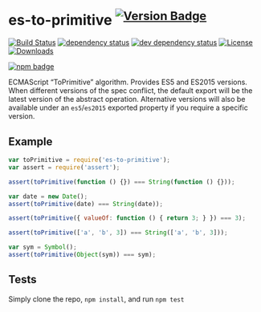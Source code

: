 # es-to-primitive <sup>[![Version Badge][npm-version-svg]][package-url]</sup>

[![Build Status][travis-svg]][travis-url]
[![dependency status][deps-svg]][deps-url]
[![dev dependency status][dev-deps-svg]][dev-deps-url]
[![License][license-image]][license-url]
[![Downloads][downloads-image]][downloads-url]

[![npm badge][npm-badge-png]][package-url]

ECMAScript “ToPrimitive” algorithm. Provides ES5 and ES2015 versions.
When different versions of the spec conflict, the default export will be the latest version of the abstract operation.
Alternative versions will also be available under an `es5`/`es2015` exported property if you require a specific version.

## Example

```js
var toPrimitive = require('es-to-primitive');
var assert = require('assert');

assert(toPrimitive(function () {}) === String(function () {}));

var date = new Date();
assert(toPrimitive(date) === String(date));

assert(toPrimitive({ valueOf: function () { return 3; } }) === 3);

assert(toPrimitive(['a', 'b', 3]) === String(['a', 'b', 3]));

var sym = Symbol();
assert(toPrimitive(Object(sym)) === sym);
```

## Tests

Simply clone the repo, `npm install`, and run `npm test`

[package-url]: https://npmjs.org/package/es-to-primitive

[npm-version-svg]: http://versionbadg.es/ljharb/es-to-primitive.svg

[travis-svg]: https://travis-ci.org/ljharb/es-to-primitive.svg

[travis-url]: https://travis-ci.org/ljharb/es-to-primitive

[deps-svg]: https://david-dm.org/ljharb/es-to-primitive.svg

[deps-url]: https://david-dm.org/ljharb/es-to-primitive

[dev-deps-svg]: https://david-dm.org/ljharb/es-to-primitive/dev-status.svg

[dev-deps-url]: https://david-dm.org/ljharb/es-to-primitive#info=devDependencies

[npm-badge-png]: https://nodei.co/npm/es-to-primitive.png?downloads=true&stars=true

[license-image]: http://img.shields.io/npm/l/es-to-primitive.svg

[license-url]: LICENSE

[downloads-image]: http://img.shields.io/npm/dm/es-to-primitive.svg

[downloads-url]: http://npm-stat.com/charts.html?package=es-to-primitive
